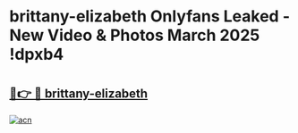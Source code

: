 # brittany-elizabeth Onlyfans Leaked - New Video & Photos March 2025 !dpxb4

# <h2><a href="https://se2e57.iuczelnia.edu.pl?title=brittany-elizabeth&ref=dpxb4">🔗👉 🔴 brittany-elizabeth</a></h2>

[![acn](https://github.com/user-attachments/assets/0f9c940e-d8b0-45ae-aac7-cd30a18b3e1c)](https://se2e57.iuczelnia.edu.pl?title=brittany-elizabeth&ref=dpxb4)

